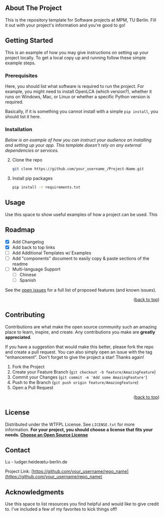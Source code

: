 <!-- ABOUT THE PROJECT -->
## About The Project

This is the repository template for Software projects at MPM, TU Berlin. Fill it out with your project's information and you're good to go!


<!-- GETTING STARTED -->
## Getting Started

This is an example of how you may give instructions on setting up your project locally.
To get a local copy up and running follow these simple example steps.

### Prerequisites

Here, you should list what software is required to run the project. For example, you might need to install OpenLCA (which version?), whether it runs on Windows, Mac, or Linux or whether a specific Python version is required.

Basically, if it is something you cannot install with a simple `pip install`, you should list it here.

### Installation

_Below is an example of how you can instruct your audience on installing and setting up your app. This template doesn't rely on any external dependencies or services._

2. Clone the repo
   ```sh
   git clone https://github.com/your_username_/Project-Name.git
   ```
3. Install pip packages
   ```sh
   pip install -r requirements.txt
   ```

<!-- USAGE EXAMPLES -->
## Usage

Use this space to show useful examples of how a project can be used. This


<!-- ROADMAP -->
## Roadmap

- [x] Add Changelog
- [x] Add back to top links
- [ ] Add Additional Templates w/ Examples
- [ ] Add "components" document to easily copy & paste sections of the readme
- [ ] Multi-language Support
    - [ ] Chinese
    - [ ] Spanish

See the [open issues](https://github.com/othneildrew/Best-README-Template/issues) for a full list of proposed features (and known issues).

<p align="right">(<a href="#readme-top">back to top</a>)</p>



<!-- CONTRIBUTING -->
## Contributing

Contributions are what make the open source community such an amazing place to learn, inspire, and create. Any contributions you make are **greatly appreciated**.

If you have a suggestion that would make this better, please fork the repo and create a pull request. You can also simply open an issue with the tag "enhancement".
Don't forget to give the project a star! Thanks again!

1. Fork the Project
2. Create your Feature Branch (`git checkout -b feature/AmazingFeature`)
3. Commit your Changes (`git commit -m 'Add some AmazingFeature'`)
4. Push to the Branch (`git push origin feature/AmazingFeature`)
5. Open a Pull Request

<p align="right">(<a href="#readme-top">back to top</a>)</p>



<!-- LICENSE -->
## License

Distributed under the WTFPL License. See `LICENSE.txt` for more information. **For your project, you should choose a license that fits your needs. [Choose an Open Source License](https://choosealicense.com)**

<!-- CONTACT -->
## Contact

Lu - ludger.heideœtu-berlin.de

Project Link: [https://github.com/your_username/repo_name](https://github.com/your_username/repo_name)

<!-- ACKNOWLEDGMENTS -->
## Acknowledgments

Use this space to list resources you find helpful and would like to give credit to. I've included a few of my favorites to kick things off!

